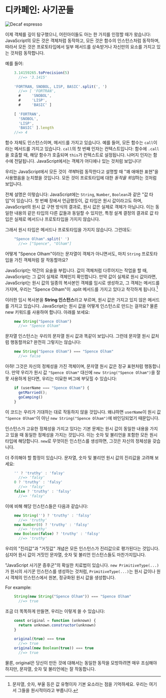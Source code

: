 # 디카페인: 사기꾼들

![Decaf espresso](../images/decaf-espresso.jpg)

이제 객체를 깊이 탐구했으니, 어린아이들도 아는 한 가지를 인정할 때가 왔습니다: JavaScript의 모든 것은 객체처럼 동작하고, 모든 것은 함수의 인스턴스처럼 동작하며, 따라서 모든 것은 프로토타입에서 일부 메서드를 상속받거나 자신만의 요소를 가지고 있는 것처럼 동작합니다.

예를 들어:

```js
    3.14159265.toPrecision(5)
      //=> '3.1415'
      
    'FORTRAN, SNOBOL, LISP, BASIC'.split(', ')
      //=> [ 'FORTRAN',
      #     'SNOBOL',
      #     'LISP',
      #     'BASIC' ]
      
    [ 'FORTRAN',
      'SNOBOL',
      'LISP',
      'BASIC' ].length
    //=> 4
```

함수 자체도 인스턴스이며, 메서드를 가지고 있습니다. 예를 들어, 모든 함수는 `call`이라는 메서드를 가지고 있습니다. `call`의 첫 번째 인자는 컨텍스트입니다: 함수에 `.call`을 호출할 때, 해당 함수가 호출되며 `this`가 컨텍스트로 설정됩니다. 나머지 인자는 함수에 전달됩니다. JavaScript에서는 객체가 어디에나 있는 것처럼 보입니다!

우리는 JavaScript에서 모든 것이 *객체*처럼 동작한다고 설명할 때 "꽤 애매한 표현"을 사용했음을 눈치챘을 것입니다. 모든 것이 프로토타입에 대한 *동작을 위임*하는 것처럼 보입니다.

전체 설명은 이렇습니다: JavaScript에는 `String`, `Number`, `Boolean`과 같은 "값 타입"이 있습니다. 첫 번째 장에서 언급했듯이, 값 타입은 원시 값이라고도 하며, JavaScript의 원시 값 구현 방식의 결과로, 원시 값은 실제로 객체가 아닙니다. 이는 동일한 내용의 같은 타입의 다른 값들과 동일할 수 있지만, 특정 설계 결정의 결과로 값 타입은 실제로 메서드나 프로토타입을 가지지 않습니다.

그래서 원시 타입은 메서드나 프로토타입을 가지지 않습니다. 그런데도:

```js
    "Spence Olham".split(' ')
      //=> ["Spence", "Olham"]
```

어떻게 "Spence Olham"이라는 문자열이 객체가 아니면서도, 마치 `String` 프로토타입을 가진 객체처럼 잘 작동할까요? 

JavaScript는 약간의 요술을 부립니다. 값이 객체처럼 다루어지는 작업을 할 때, JavaScript는 그 값이 실제로 객체인지 확인합니다. 만약 값이 실제로 원시 값이라면, JavaScript는 원시 값의 일종의 복사본인 객체를 임시로 생성하고, 그 객체는 메서드를 가지며, 우리는 "Spence Olham"이 .split 메서드를 가지고 있다고 착각하게 됩니다.[^reminder]

[^reminder]: 문자열, 숫자, 부울 등은 값 유형이자 기본 요소라는 점을 기억하세요. 우리는 여기서 그들을 원시적이라고 부릅니다.


이러한 임시 복사본을 **String 인스턴스**라고 부르며, 원시 값은 가지고 있지 않은 메서드를 가지고 있습니다. JavaScript는 원시 값을 어떻게 인스턴스로 만드는 걸까요? 물론 new 키워드를 사용하여 합니다. 아래를 보세요:

[^later]: We'll read all about the `new` keyword in [COnstructors and `new`](#new).

```js
    new String("Spence Olham")
      //=> "Spence Olham"
```
 
문자열 인스턴스는 우리의 문자열 원시 값과 똑같이 보입니다. 그런데 문자열 원시 값처럼 행동할까요? 완전히 그렇지는 않습니다:

```js
    new String("Spence Olham") === "Spence Olham"
      //=> false
```
 
아하! 그것은 자신의 정체성을 가진 객체이며, 문자열 원시 값은 정규 표현처럼 행동합니다. 만약 우리가 원시 값 `"Spence Olham"` 대신에 `new String("Spence Olham")`을 잘못 사용하게 된다면, 우리는 미묘한 버그에 부딪힐 수 있습니다:

```js
    if (userName === "Spence Olham") {
      getMarried();
      goCamping()
    }
```
 
이 코드는 우리가 기대하는 대로 작동하지 않을 것입니다. 왜냐하면 `userName`이 원시 값 `"Spence Olham"`이 아닌 `new String("Spence Olham")`에 바인딩되었기 때문입니다.

인스턴스가 고유한 정체성을 가지고 있다는 기본 문제는 원시 값이 동일한 내용을 가지고 있을 때 동일한 정체성을 가지는 것입니다. 이는 숫자 및 불리언을 포함한 모든 원시 타입에 해당합니다. `new`로 무엇이든 인스턴스를 생성하면, 그것은 자신의 정체성을 갖습니다.

더 주의해야 할 함정이 있습니다. 문자열, 숫자 및 불리언 원시 값의 진리값을 고려해 보세요:

```js
    '' ? 'truthy' : 'falsy'
      //=> 'falsy'
    0 ? 'truthy' : 'falsy'
      //=> 'falsy'
    false ? 'truthy' : 'falsy'
      //=> 'falsy'
```
 
이에 비해 해당 인스턴스들은 다음과 같습니다:

```js
    new String('') ? 'truthy' : 'falsy'
      //=> 'truthy'
    new Number(0) ? 'truthy' : 'falsy'
      //=> 'truthy'
    new Boolean(false) ? 'truthy' : 'falsy'
      //=> 'truthy'
```
 
우리의 "진리값"과 "거짓값" 개념은 모든 인스턴스가 진리값으로 평가된다는 것입니다. 심지어 원시 값이 거짓인 문자열, 숫자 및 불리언 인스턴스들도 마찬가지입니다.

"JavaScript 사기꾼 증후군"의 확실한 치료법이 있습니다. `new PrimitiveType(...)`가 원시의 사기꾼 인스턴스를 생성하는 것처럼, `PrimitiveType(...)`는 원시 값이나 원시 객체의 인스턴스에서 원본, 정규화된 원시 값을 생성합니다.

For example:

```js
    String(new String("Spence Olham")) === "Spence Olham"
      //=> true
```
 
조금 더 똑똑하게 만들면, 우리는 이렇게 쓸 수 있습니다:

```js
    const original = function (unknown) {
      return unknown.constructor(unknown)
    }
        
    original(true) === true
      //=> true
    original(new Boolean(true)) === true
      //=> true
```
   
물론, original은 당신이 만든 것에 대해서는 동일한 동작을 모방하려면 매우 조심해야 하지만, 문자열, 숫자 및 불리언에는 잘 작동합니다.
